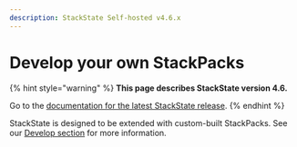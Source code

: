 ```yaml
---
description: StackState Self-hosted v4.6.x
---
```


# Develop your own StackPacks

{% hint style="warning" %}
**This page describes StackState version 4.6.**

Go to the [documentation for the latest StackState release](https://docs.stackstate.com/stackpacks/sdk).
{% endhint %}

StackState is designed to be extended with custom-built StackPacks. See our [Develop section](../develop/developer-guides/stackpack/) for more information.

